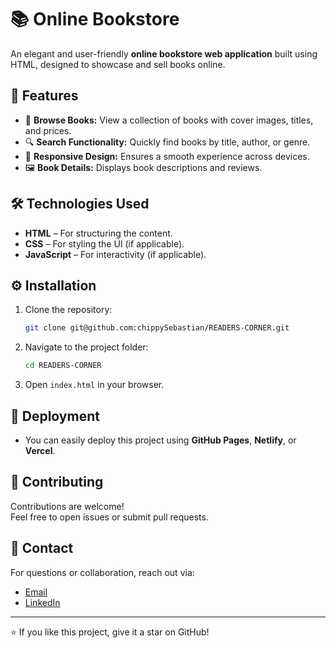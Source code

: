 
# 📚 Online Bookstore

An elegant and user-friendly **online bookstore web application** built using HTML, designed to showcase and sell books online. 

## 🎯 **Features**
- 🛒 **Browse Books:** View a collection of books with cover images, titles, and prices.
- 🔍 **Search Functionality:** Quickly find books by title, author, or genre.
- 📄 **Responsive Design:** Ensures a smooth experience across devices.
- 🖼️ **Book Details:** Displays book descriptions and reviews.

## 🛠️ **Technologies Used**
- **HTML** – For structuring the content.
- **CSS** – For styling the UI (if applicable).
- **JavaScript** – For interactivity (if applicable).


## ⚙️ **Installation**
1. Clone the repository:
   ```bash
   git clone git@github.com:chippySebastian/READERS-CORNER.git
   ```
2. Navigate to the project folder:
   ```bash
   cd READERS-CORNER
   ```
3. Open `index.html` in your browser.

## 🚀 **Deployment**
- You can easily deploy this project using **GitHub Pages**, **Netlify**, or **Vercel**.

## 🤝 **Contributing**
Contributions are welcome!  
Feel free to open issues or submit pull requests.

## 📧 **Contact**
For questions or collaboration, reach out via:
- [Email](mailto:chippysabu511@gmail.com)
- [LinkedIn](https://www.linkedin.com/in/chippysebastian/)  

---

⭐ If you like this project, give it a star on GitHub!
